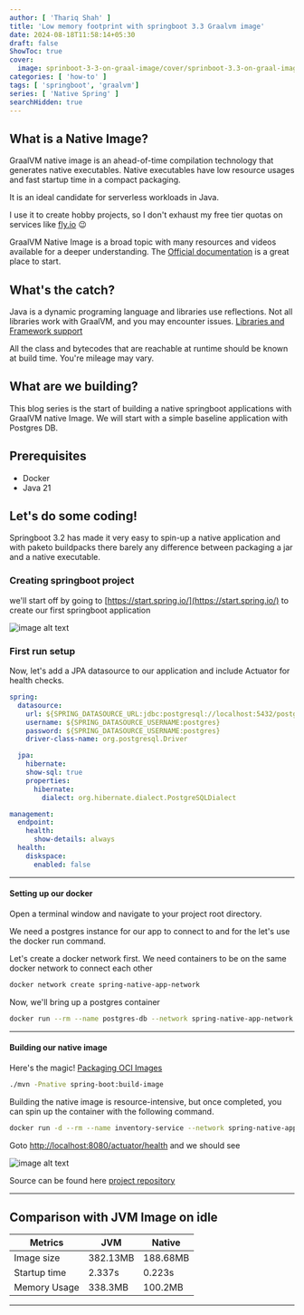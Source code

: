 ```yaml
---
author: [ 'Thariq Shah' ]
title: 'Low memory footprint with springboot 3.3 Graalvm image'
date: 2024-08-18T11:58:14+05:30
draft: false
ShowToc: true
cover:
  image: sprinboot-3-3-on-graal-image/cover/sprinboot-3.3-on-graal-image-cover.png
categories: [ 'how-to' ]
tags: [ 'springboot', 'graalvm']
series: [ 'Native Spring' ]
searchHidden: true
---
```


## What is a Native Image?

GraalVM native image is an ahead-of-time compilation technology that generates native executables.
Native executables have low resource usages and fast startup time in a compact packaging.

It is an ideal candidate for serverless workloads in Java.

I use it to create hobby projects, so I don't exhaust my free tier quotas on services like [fly.io](fly.io) 😉

GraalVM Native Image is a broad topic with many resources and videos available for a deeper understanding.
The [Official documentation](https://www.graalvm.org/latest/reference-manual/native-image/) is a great place to start.

## What's the catch?

Java is a dynamic programing language and libraries use reflections. Not all libraries work with GraalVM, and you may encounter issues. 
[Libraries and Framework support](https://www.graalvm.org/native-image/libraries-and-frameworks/)

All the class and bytecodes that are reachable at runtime should be known at build time.
You're mileage may vary.

## What are we building?

This blog series is the start of building a native springboot applications with GraalVM native Image.
We will start with a simple baseline application with Postgres DB.

## Prerequisites

- Docker
- Java 21

## Let's do some coding!


Springboot 3.2 has made it very easy to spin-up a native application and with paketo buildpacks
there barely any difference between packaging a jar and a native executable.

### Creating springboot project

we'll start off by going to [https://start.spring.io/](https://start.spring.io/) to create our first springboot
application

![image alt text](/sprinboot-3-2-crud-on-graal-image/post/spring-init-dependency.JPG)

### First run setup

Now, let's add a JPA datasource to our application and include Actuator for health checks.

``` yaml
spring:
  datasource:
    url: ${SPRING_DATASOURCE_URL:jdbc:postgresql://localhost:5432/postgres}
    username: ${SPRING_DATASOURCE_USERNAME:postgres}
    password: ${SPRING_DATASOURCE_USERNAME:postgres}
    driver-class-name: org.postgresql.Driver

  jpa:
    hibernate:
    show-sql: true
    properties:
      hibernate:
        dialect: org.hibernate.dialect.PostgreSQLDialect

management:
  endpoint:
    health:
      show-details: always
  health:
    diskspace:
      enabled: false
```

---
#### Setting up our docker 

Open a terminal window and navigate to your project root directory.

We need a postgres instance for our app to connect to and for the let's use the docker run command.

Let's create a docker network first. We need containers to be on the same docker network to connect each other

```bash
docker network create spring-native-app-network
```

Now, we'll bring up a postgres container

```bash
docker run --rm --name postgres-db --network spring-native-app-network -e POSTGRES_USER=postgres -e POSTGRES_PASSWORD=postgres -p 5432:5432 -d postgres:latest
```
---
#### Building our native image

Here's the magic! [Packaging OCI Images](https://docs.spring.io/spring-boot/maven-plugin/build-image.html)

```bash
./mvn -Pnative spring-boot:build-image
```

Building the native image is resource-intensive, but once completed, you can spin up the container with the following command.

```bash
docker run -d --rm --name inventory-service --network spring-native-app-network -e SPRING_DATASOURCE_URL=jdbc:postgresql://postgres-db:5432/postgres -e SPRING_DATASOURCE_USERNAME=postgres -e SPRING_DATASOURCE_PASSWORD=postgres -p 8080:8080 inventory-service:0.0.1-SNAPSHOT
```

Goto [http://localhost:8080/actuator/health](http://localhost:8080/actuator/health) and we should see

![image alt text](/sprinboot-3-3-on-graal-image/post/health-check.JPG)

Source can be found here [project repository](https://github.com/thariqshah/inventory-service/tree/24e02ab54781be810408dbaa1ca3cdc705323549)

---

## Comparison with JVM Image on idle

| Metrics      | JVM      | Native   |
|--------------|----------|----------|
| Image size   | 382.13MB | 188.68MB |
| Startup time | 2.337s   | 0.223s   |
| Memory Usage | 338.3MB  | 100.2MB  |



---